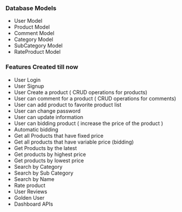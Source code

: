 ### Database Models 
- User Model
- Product Model
- Comment Model
- Category Model
- SubCategory Model
- RateProduct Model 

### Features Created till now 

- User Login 
- User Signup 
- User Create a product ( CRUD operations for products)  
- User can comment for a product ( CRUD operations for comments)
- User can add product to favorite product list
- User can change password
- User can update information 
- User can bidding product ( increase the price of the product )
- Automatic bidding 
- Get all Products that have fixed price
- Get all products that have variable price (bidding)
- Get Products by the latest 
- Get products by highest price
- Get products by lowest price 
- Search by Category
- Search by Sub Category
- Search by Name
- Rate product
- User Reviews
- Golden User
- Dashboard APIs
